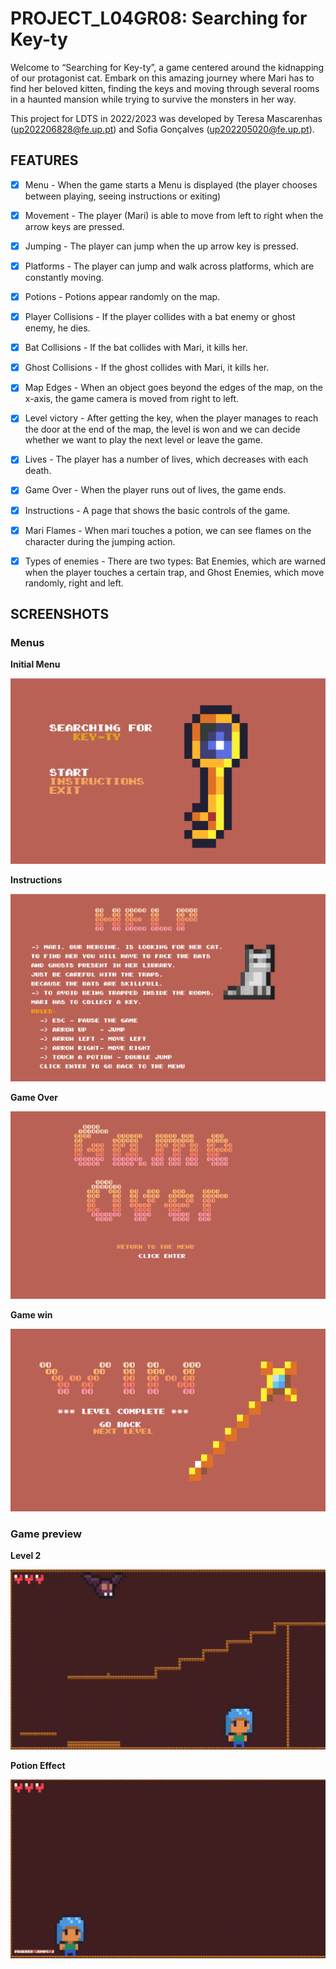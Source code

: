 # PROJECT_L04GR08: Searching for Key-ty
Welcome to “Searching for Key-ty”, a game centered around the kidnapping of our protagonist cat. Embark on this amazing journey where Mari has to find her beloved kitten, finding the keys and moving through several rooms in a haunted mansion while trying to survive the monsters in her way.

This project for LDTS in 2022/2023 was developed by Teresa Mascarenhas (up202206828@fe.up.pt) and Sofia Gonçalves (up202205020@fe.up.pt).

## FEATURES
- [x] Menu - When the game starts a Menu is displayed (the player chooses between playing, seeing instructions or exiting)
- [x] Movement - The player (Mari) is able to move from left to right when the arrow keys are pressed.
- [x] Jumping - The player can jump when the up arrow key is pressed.
- [x] Platforms - The player can jump and walk across platforms, which are constantly moving.
- [x] Potions - Potions appear randomly on the map.
- [x] Player Collisions - If the player collides with a bat enemy or ghost enemy, he dies.
- [x] Bat Collisions - If the bat collides with Mari, it kills her.
- [x] Ghost Collisions - If the ghost collides with Mari, it kills her.
- [x] Map Edges - When an object goes beyond the edges of the map, on the x-axis, the game camera is moved from right to left.
- [x] Level victory - After getting the key, when the player manages to reach the door at the end of the map, the level is won and we can decide whether we want to play the next level or leave the game.
- [x] Lives - The player has a number of lives, which decreases with each death.
- [x] Game Over - When the player runs out of lives, the game ends.
- [x] Instructions - A page that shows the basic controls of the game.
- [x] Mari Flames - When mari touches a potion, we can see flames on the character during the jumping action.
- [x] Types of enemies - There are two types: Bat Enemies, which are warned when the player touches a certain trap, and Ghost Enemies, which move randomly, right and left.


## SCREENSHOTS
### Menus
**Initial Menu**

![](./projectST/docs/PNGs/mainMenu.png)

**Instructions**

![](./projectST/docs/PNGs/instructions.png)

**Game Over**

![](./projectST/docs/PNGs/gameOver.png)

**Game win**

![](./projectST/docs/PNGs/levelWin.png)

### Game preview

**Level 2**

![](./projectST/docs/PNGs/level2.gif)

**Potion Effect**

![](./projectST/docs/PNGs/jumpGif.gif)
